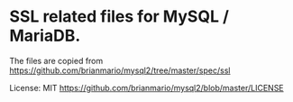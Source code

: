 # SSL related files for MySQL / MariaDB.

The files are copied from https://github.com/brianmario/mysql2/tree/master/spec/ssl

License: MIT
https://github.com/brianmario/mysql2/blob/master/LICENSE
